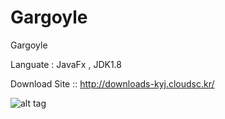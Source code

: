 # Gargoyle
Gargoyle


Languate : JavaFx , JDK1.8





Download Site :: http://downloads-kyj.cloudsc.kr/



![alt tag](http://downloads-kyj.cloudsc.kr/images/Gargoyle/Skins.png)

